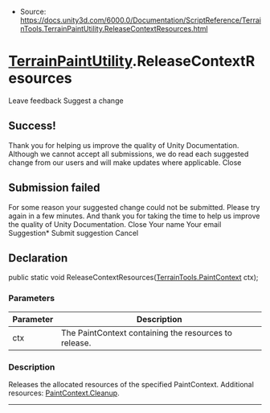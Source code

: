 * Source: https://docs.unity3d.com/6000.0/Documentation/ScriptReference/TerrainTools.TerrainPaintUtility.ReleaseContextResources.html

#  [TerrainPaintUtility](https://docs.unity3d.com/6000.0/Documentation/ScriptReference/TerrainTools.TerrainPaintUtility.html).ReleaseContextResources
Leave feedback
Suggest a change
## Success!
Thank you for helping us improve the quality of Unity Documentation. Although we cannot accept all submissions, we do read each suggested change from our users and will make updates where applicable.
Close
## Submission failed
For some reason your suggested change could not be submitted. Please <a>try again</a> in a few minutes. And thank you for taking the time to help us improve the quality of Unity Documentation.
Close
Your name Your email Suggestion* Submit suggestion
Cancel
## Declaration
public static void ReleaseContextResources([TerrainTools.PaintContext](https://docs.unity3d.com/6000.0/Documentation/ScriptReference/TerrainTools.PaintContext.html) ctx); 
### Parameters
Parameter | Description  
---|---  
ctx | The PaintContext containing the resources to release.  
### Description
Releases the allocated resources of the specified PaintContext.
Additional resources: [PaintContext.Cleanup](https://docs.unity3d.com/6000.0/Documentation/ScriptReference/TerrainTools.PaintContext.Cleanup.html).
* * *
